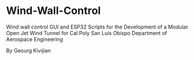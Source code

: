 # Wind-Wall-Control
Wind wall control GUI and ESP32 Scripts for the Development of a Modular Open Jet Wind Tunnel for Cal Poly San Luis Obispo Department of Aerospace Engineering

By Geourg Kivijian
